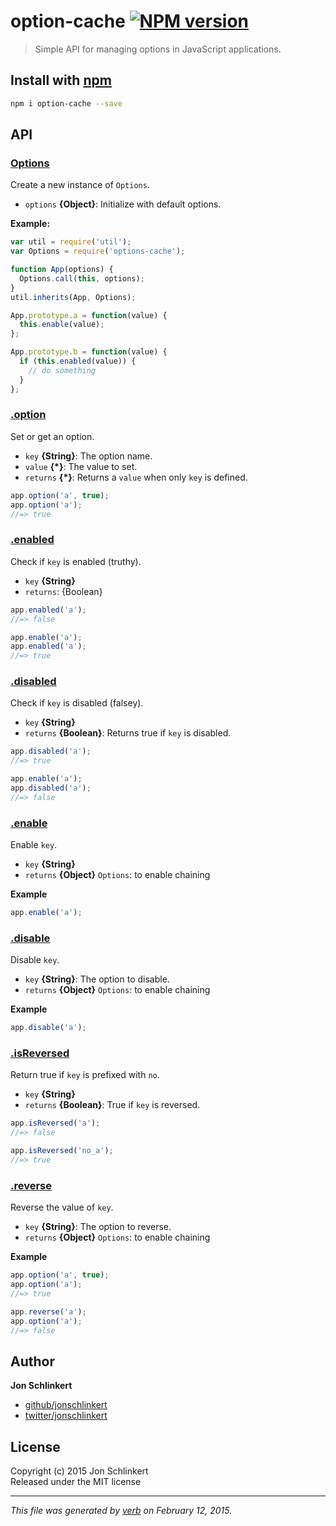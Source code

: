 # option-cache [![NPM version](https://badge.fury.io/js/option-cache.svg)](http://badge.fury.io/js/option-cache)

> Simple API for managing options in JavaScript applications.

## Install with [npm](npmjs.org)

```bash
npm i option-cache --save
```

## API
### [Options](index.js#L42)

Create a new instance of `Options`.

* `options` **{Object}**: Initialize with default options.    

**Example:**

```js
var util = require('util');
var Options = require('options-cache');

function App(options) {
  Options.call(this, options);
}
util.inherits(App, Options);

App.prototype.a = function(value) {
  this.enable(value);
};

App.prototype.b = function(value) {
  if (this.enabled(value)) {
    // do something
  }
};
```

### [.option](index.js#L61)

Set or get an option.

* `key` **{String}**: The option name.    
* `value` **{*}**: The value to set.    
* `returns` **{*}**: Returns a `value` when only `key` is defined.  

```js
app.option('a', true);
app.option('a');
//=> true
```

### [.enabled](index.js#L98)

Check if `key` is enabled (truthy).

* `key` **{String}**    
* `returns`: {Boolean}  

```js
app.enabled('a');
//=> false

app.enable('a');
app.enabled('a');
//=> true
```

### [.disabled](index.js#L119)

Check if `key` is disabled (falsey).

* `key` **{String}**    
* `returns` **{Boolean}**: Returns true if `key` is disabled.  

```js
app.disabled('a');
//=> true

app.enable('a');
app.disabled('a');
//=> false
```

### [.enable](index.js#L137)

Enable `key`.

* `key` **{String}**    
* `returns` **{Object}** `Options`: to enable chaining  

**Example**

```js
app.enable('a');
```

### [.disable](index.js#L155)

Disable `key`.

* `key` **{String}**: The option to disable.    
* `returns` **{Object}** `Options`: to enable chaining  

**Example**

```js
app.disable('a');
```

### [.isReversed](index.js#L175)

Return true if `key` is prefixed with `no`.

* `key` **{String}**    
* `returns` **{Boolean}**: True if `key` is reversed.  

```js
app.isReversed('a');
//=> false

app.isReversed('no_a');
//=> true
```

### [.reverse](index.js#L199)

Reverse the value of `key`.

* `key` **{String}**: The option to reverse.    
* `returns` **{Object}** `Options`: to enable chaining  

**Example**

```js
app.option('a', true);
app.option('a');
//=> true

app.reverse('a');
app.option('a');
//=> false
```


## Author

**Jon Schlinkert**
 
+ [github/jonschlinkert](https://github.com/jonschlinkert)
+ [twitter/jonschlinkert](http://twitter.com/jonschlinkert) 

## License
Copyright (c) 2015 Jon Schlinkert  
Released under the MIT license

***

_This file was generated by [verb](https://github.com/assemble/verb) on February 12, 2015._
